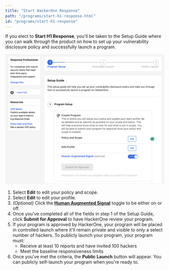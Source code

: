 ```yaml
---
title: "Start HackerOne Response"
path: "/programs/start-h1-response.html"
id: "programs/start-h1-response"
---
```


If you elect to **Start H1 Response**, you'll be taken to the Setup Guide where you can walk through the product on how to set up your vulnerability disclosure policy and successfully launch a program. 

![getting-started-2](./images/getting-started-2.png)

1. Select **Edit** to edit your policy and scope.
2. Select **Edit** to edit your profile.
3. *(Optional)* Click the **[Human Augmented Signal](human-augmented-signal.html)** toggle to be either on or off.
4. Once you've completed all of the fields in step 1 of the Setup Guide, click **Submit for Approval** to have HackerOne review your program.
5. If your program is approved by HackerOne, your program will be placed in controlled launch where it'll remain private and visible to only a select number of hackers. To publicly launch your program, your program must:
   * Receive at least 10 reports and have invited 100 hackers
   * Meet the baseline responsiveness limits
6. Once you've met the criteria, the **Public Launch** button will appear. You can publicly self-launch your program when you're ready to.

